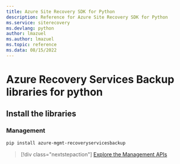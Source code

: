 ```yaml
---
title: Azure Site Recovery SDK for Python
description: Reference for Azure Site Recovery SDK for Python
ms.service: siterecovery
ms.devlang: python
author: lmazuel
ms.author: lmazuel
ms.topic: reference
ms.data: 08/15/2022
---
```

# Azure Recovery Services Backup libraries for python

## Install the libraries


### Management

```bash
pip install azure-mgmt-recoveryservicesbackup
```
> [!div class="nextstepaction"]
> [Explore the Management APIs](/python/api/overview/azure/recoveryservicesbackup/management)